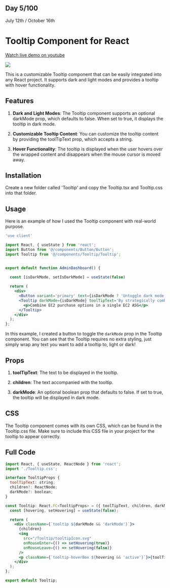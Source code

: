 ## Day 5/100

July 12th / October 16th

# Tooltip Component for React 
<a href="https://www.youtube.com/watch?v=nGdD2W0BxUc">Watch live demo on youtube</a>

<a href="https://www.youtube.com/watch?v=nGdD2W0BxUc"><img src="https://cdn.discordapp.com/attachments/715319623637270638/1128703602085605506/image.png"/></a> 


This is a customizable Tooltip component that can be easily integrated into any React project. It supports dark and light modes and provides a tooltip with hover functionality.

## Features

1. **Dark and Light Modes**: The Tooltip component supports an optional darkMode prop, which defaults to false. When set to true, it displays the tooltip in dark mode.

2. **Customizable Tooltip Content**: You can customize the tooltip content by providing the toolTipText prop, which accepts a string.

3. **Hover Functionality**: The tooltip is displayed when the user hovers over the wrapped content and disappears when the mouse cursor is moved away.


## Installation 

Create a new folder called 'Tooltip' and copy the Tooltip.tsx and Tooltip.css into that folder.

## Usage 

Here is an example of how I used the Tooltip component with real-world purpose. 

```jsx
'use client'

import React, { useState } from 'react'; 
import Button from '@/components/Button/Button';
import Tooltip from '@/components/Tooltip/Tooltip';


export default function AdminDashboard() {
 
  const [isDarkMode, setIsDarkMode] = useState(false)

  return (
    <div> 
      <Button variant='primary' text={isDarkMode ? 'Untoggle dark mode' : 'Toggle dark mode'} handleClick={async () => setIsDarkMode(!isDarkMode)} />
      <Tooltip darkMode={isDarkMode} toolTipText='By strategically combining different EC2 purchase options within a single EC2 Auto Scaling Group (ASG), you can achieve an optimal balance between cost savings and performance for your infrastructure.'>
        <p>Combine EC2 purchase options in a single EC2 ASG</p>
      </Tooltip>
    </div>
  );
};

```

In this example, I created a button to toggle the ```darkMode``` prop in the Tooltip component. You can see that the Tooltip requires no extra styling, just simply wrap any text you want to add a tooltip to, light or dark!

## Props

1. **toolTipText**: The text to be displayed in the tooltip.

2. **children**: The text accompanied with the tooltip.

3. **darkMode**: An optional boolean prop that defaults to false. If set to true, the tooltip will be displayed in dark mode.


## CSS 

The Tooltip component comes with its own CSS, which can be found in the Tooltip.css file. Make sure to include this CSS file in your project for the tooltip to appear correctly.

## Full Code 

```jsx
import React, { useState, ReactNode } from 'react';
import './Tooltip.css';

interface TooltipProps {
  toolTipText: string;
  children?: ReactNode;
  darkMode?: boolean;
}

const Tooltip: React.FC<TooltipProps> = ({ toolTipText, children, darkMode = false }) => {
  const [hovering, setHovering] = useState(false);

  return (
    <div className={`tooltip ${darkMode && 'darkMode'}`}>
      {children}
      <img
        src="/Tooltip/tooltipIcon.svg"
        onMouseEnter={() => setHovering(true)}
        onMouseLeave={() => setHovering(false)}
      />
      <p className={`tooltip-hoverBox ${hovering && 'active'}`}>{toolTipText}</p>
    </div>
  );
};

export default Tooltip;
```
